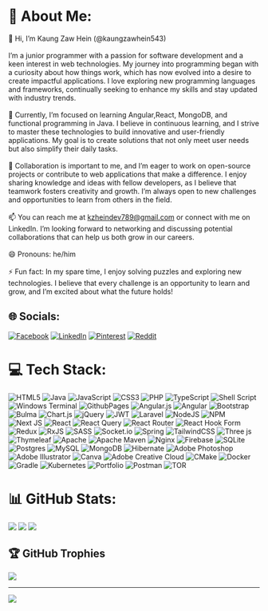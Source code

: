 # 💫 About Me:
👋 Hi, I’m Kaung Zaw Hein (@kaungzawhein543)<br><br>I’m a junior programmer with a passion for software development and a keen interest in web technologies. My journey into programming began with a curiosity about how things work, which has now evolved into a desire to create impactful applications. I love exploring new programming languages and frameworks, continually seeking to enhance my skills and stay updated with industry trends.<br><br>👀 Currently, I’m focused on learning Angular,React, MongoDB, and functional programming in Java. I believe in continuous learning, and I strive to master these technologies to build innovative and user-friendly applications. My goal is to create solutions that not only meet user needs but also simplify their daily tasks.<br><br>🌱 Collaboration is important to me, and I’m eager to work on open-source projects or contribute to web applications that make a difference. I enjoy sharing knowledge and ideas with fellow developers, as I believe that teamwork fosters creativity and growth. I’m always open to new challenges and opportunities to learn from others in the field.<br><br>📫 You can reach me at [kzheindev789@gmail.com](mailto:kzheindev789@gmail.com) or connect with me on LinkedIn. I’m looking forward to networking and discussing potential collaborations that can help us both grow in our careers.<br><br>😄 Pronouns: he/him<br><br>⚡ Fun fact: In my spare time, I enjoy solving puzzles and exploring new technologies. I believe that every challenge is an opportunity to learn and grow, and I’m excited about what the future holds!<br>


## 🌐 Socials:
[![Facebook](https://img.shields.io/badge/Facebook-%231877F2.svg?logo=Facebook&logoColor=white)](https://facebook.com/https://www.facebook.com/kaungzawheinnn) [![LinkedIn](https://img.shields.io/badge/LinkedIn-%230077B5.svg?logo=linkedin&logoColor=white)](https://linkedin.com/in/https://www.linkedin.com/in/kaung-zaw-hein-4299532a8/) [![Pinterest](https://img.shields.io/badge/Pinterest-%23E60023.svg?logo=Pinterest&logoColor=white)](https://pinterest.com/https://www.pinterest.com/kzheindev789/) [![Reddit](https://img.shields.io/badge/Reddit-%23FF4500.svg?logo=Reddit&logoColor=white)](https://reddit.com/user/https://www.reddit.com/user/Friendly_Claim6762/) 

# 💻 Tech Stack:
![HTML5](https://img.shields.io/badge/html5-%23E34F26.svg?style=plastic&logo=html5&logoColor=white) ![Java](https://img.shields.io/badge/java-%23ED8B00.svg?style=plastic&logo=openjdk&logoColor=white) ![JavaScript](https://img.shields.io/badge/javascript-%23323330.svg?style=plastic&logo=javascript&logoColor=%23F7DF1E) ![CSS3](https://img.shields.io/badge/css3-%231572B6.svg?style=plastic&logo=css3&logoColor=white) ![PHP](https://img.shields.io/badge/php-%23777BB4.svg?style=plastic&logo=php&logoColor=white) ![TypeScript](https://img.shields.io/badge/typescript-%23007ACC.svg?style=plastic&logo=typescript&logoColor=white) ![Shell Script](https://img.shields.io/badge/shell_script-%23121011.svg?style=plastic&logo=gnu-bash&logoColor=white) ![Windows Terminal](https://img.shields.io/badge/Windows%20Terminal-%234D4D4D.svg?style=plastic&logo=windows-terminal&logoColor=white) ![GithubPages](https://img.shields.io/badge/github%20pages-121013?style=plastic&logo=github&logoColor=white) ![Angular.js](https://img.shields.io/badge/angular.js-%23E23237.svg?style=plastic&logo=angularjs&logoColor=white) ![Angular](https://img.shields.io/badge/angular-%23DD0031.svg?style=plastic&logo=angular&logoColor=white) ![Bootstrap](https://img.shields.io/badge/bootstrap-%238511FA.svg?style=plastic&logo=bootstrap&logoColor=white) ![Bulma](https://img.shields.io/badge/bulma-00D0B1?style=plastic&logo=bulma&logoColor=white) ![Chart.js](https://img.shields.io/badge/chart.js-F5788D.svg?style=plastic&logo=chart.js&logoColor=white) ![jQuery](https://img.shields.io/badge/jquery-%230769AD.svg?style=plastic&logo=jquery&logoColor=white) ![JWT](https://img.shields.io/badge/JWT-black?style=plastic&logo=JSON%20web%20tokens) ![Laravel](https://img.shields.io/badge/laravel-%23FF2D20.svg?style=plastic&logo=laravel&logoColor=white) ![NodeJS](https://img.shields.io/badge/node.js-6DA55F?style=plastic&logo=node.js&logoColor=white) ![NPM](https://img.shields.io/badge/NPM-%23CB3837.svg?style=plastic&logo=npm&logoColor=white) ![Next JS](https://img.shields.io/badge/Next-black?style=plastic&logo=next.js&logoColor=white) ![React](https://img.shields.io/badge/react-%2320232a.svg?style=plastic&logo=react&logoColor=%2361DAFB) ![React Query](https://img.shields.io/badge/-React%20Query-FF4154?style=plastic&logo=react%20query&logoColor=white) ![React Router](https://img.shields.io/badge/React_Router-CA4245?style=plastic&logo=react-router&logoColor=white) ![React Hook Form](https://img.shields.io/badge/React%20Hook%20Form-%23EC5990.svg?style=plastic&logo=reacthookform&logoColor=white) ![Redux](https://img.shields.io/badge/redux-%23593d88.svg?style=plastic&logo=redux&logoColor=white) ![RxJS](https://img.shields.io/badge/rxjs-%23B7178C.svg?style=plastic&logo=reactivex&logoColor=white) ![SASS](https://img.shields.io/badge/SASS-hotpink.svg?style=plastic&logo=SASS&logoColor=white) ![Socket.io](https://img.shields.io/badge/Socket.io-black?style=plastic&logo=socket.io&badgeColor=010101) ![Spring](https://img.shields.io/badge/spring-%236DB33F.svg?style=plastic&logo=spring&logoColor=white) ![TailwindCSS](https://img.shields.io/badge/tailwindcss-%2338B2AC.svg?style=plastic&logo=tailwind-css&logoColor=white) ![Three js](https://img.shields.io/badge/threejs-black?style=plastic&logo=three.js&logoColor=white) ![Thymeleaf](https://img.shields.io/badge/Thymeleaf-%23005C0F.svg?style=plastic&logo=Thymeleaf&logoColor=white) ![Apache](https://img.shields.io/badge/apache-%23D42029.svg?style=plastic&logo=apache&logoColor=white) ![Apache Maven](https://img.shields.io/badge/Apache%20Maven-C71A36?style=plastic&logo=Apache%20Maven&logoColor=white) ![Nginx](https://img.shields.io/badge/nginx-%23009639.svg?style=plastic&logo=nginx&logoColor=white) ![Firebase](https://img.shields.io/badge/firebase-a08021?style=plastic&logo=firebase&logoColor=ffcd34) ![SQLite](https://img.shields.io/badge/sqlite-%2307405e.svg?style=plastic&logo=sqlite&logoColor=white) ![Postgres](https://img.shields.io/badge/postgres-%23316192.svg?style=plastic&logo=postgresql&logoColor=white) ![MySQL](https://img.shields.io/badge/mysql-4479A1.svg?style=plastic&logo=mysql&logoColor=white) ![MongoDB](https://img.shields.io/badge/MongoDB-%234ea94b.svg?style=plastic&logo=mongodb&logoColor=white) ![Hibernate](https://img.shields.io/badge/Hibernate-59666C?style=plastic&logo=Hibernate&logoColor=white) ![Adobe Photoshop](https://img.shields.io/badge/adobe%20photoshop-%2331A8FF.svg?style=plastic&logo=adobe%20photoshop&logoColor=white) ![Adobe Illustrator](https://img.shields.io/badge/adobe%20illustrator-%23FF9A00.svg?style=plastic&logo=adobe%20illustrator&logoColor=white) ![Canva](https://img.shields.io/badge/Canva-%2300C4CC.svg?style=plastic&logo=Canva&logoColor=white) ![Adobe Creative Cloud](https://img.shields.io/badge/Adobe%20Creative%20Cloud-DA1F26.svg?style=plastic&logo=Adobe%20Creative%20Cloud&logoColor=white) ![CMake](https://img.shields.io/badge/CMake-%23008FBA.svg?style=plastic&logo=cmake&logoColor=white) ![Docker](https://img.shields.io/badge/docker-%230db7ed.svg?style=plastic&logo=docker&logoColor=white) ![Gradle](https://img.shields.io/badge/Gradle-02303A.svg?style=plastic&logo=Gradle&logoColor=white) ![Kubernetes](https://img.shields.io/badge/kubernetes-%23326ce5.svg?style=plastic&logo=kubernetes&logoColor=white) ![Portfolio](https://img.shields.io/badge/Portfolio-%23000000.svg?style=plastic&logo=firefox&logoColor=#FF7139) ![Postman](https://img.shields.io/badge/Postman-FF6C37?style=plastic&logo=postman&logoColor=white) ![TOR](https://img.shields.io/badge/tor-%237E4798.svg?style=plastic&logo=tor-project&logoColor=white)

# 📊 GitHub Stats:
![](https://github-readme-stats.vercel.app/api?username=kaungzawhein543&theme=dark&hide_border=false&include_all_commits=true&count_private=true)
![](https://github-readme-streak-stats.herokuapp.com/?user=kaungzawhein543&theme=dark&hide_border=false)
![](https://github-readme-stats.vercel.app/api/top-langs/?username=kaungzawhein543&theme=dark&hide_border=false&include_all_commits=true&count_private=true&layout=compact)

## 🏆 GitHub Trophies
![](https://github-profile-trophy.vercel.app/?username=kaungzawhein543&theme=dark&no-frame=true&no-bg=false&margin-w=4)

---
[![](https://visitcount.itsvg.in/api?id=kaungzawhein543&icon=6&color=4)](https://visitcount.itsvg.in)

<!-- Proudly created with GPRM ( https://gprm.itsvg.in ) -->
